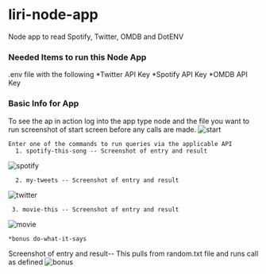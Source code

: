 # liri-node-app

Node app to read Spotify, Twitter, OMDB and DotENV

### Needed Items to run this Node App
  .env file with the following
      *Twitter API Key
      *Spotify API Key
      *OMDB API Key
### Basic Info for App
  To see the ap in action log into the app type node and the file you want to run
    screenshot of start screen before any calls are made.
  ![start](https://user-images.githubusercontent.com/30710000/41372053-70adf912-6f09-11e8-8005-e3ef50dfb321.jpg)
  
    Enter one of the commands to run queries via the applicable API
      1. spotify-this-song -- Screenshot of entry and result
      
  ![spotify](https://user-images.githubusercontent.com/30710000/41372052-7094a76e-6f09-11e8-8d6c-b9af428136d8.jpg)
    
      2. my-tweets -- Screenshot of entry and result
    
  ![twitter](https://user-images.githubusercontent.com/30710000/41372141-a2debb6a-6f09-11e8-84cb-5a87365d2bb8.jpg)
  
  
     3. movie-this -- Screenshot of entry and result
 ![movie](https://user-images.githubusercontent.com/30710000/41372129-9a5667a4-6f09-11e8-8908-572650f45d9e.jpg)
 
    *bonus do-what-it-says
 Screenshot of entry and result-- This pulls from random.txt file and runs call as defined
  ![bonus](https://user-images.githubusercontent.com/30710000/41372133-9e592d96-6f09-11e8-9bee-aa6da7214cc7.jpg)
